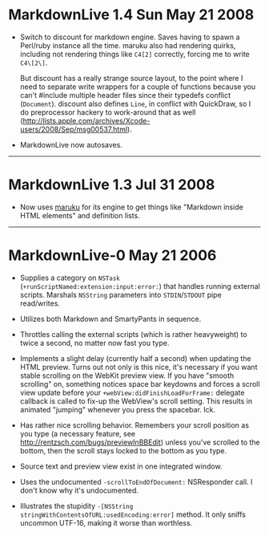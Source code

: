 # MarkdownLive 1.4 Sun May 21 2008

* Switch to discount for markdown engine. Saves having to spawn a Perl/ruby instance all the time. maruku also had rendering quirks, including not rendering things like `C4[2]` correctly, forcing me to write `C4\[2\]`.

	But discount has a really strange source layout, to the point where I need to separate write wrappers for a couple of functions because you can't #include multiple header files since their typedefs conflict (`Document`). discount also defines `Line`, in conflict with QuickDraw, so I do preprocessor hackery to work-around that as well (<http://lists.apple.com/archives/Xcode-users/2008/Sep/msg00537.html>).

* MarkdownLive now autosaves.

---

# MarkdownLive 1.3 Jul 31 2008

* Now uses [maruku](http://maruku.rubyforge.org) for its engine to get things like "Markdown inside HTML elements" and definition lists.

---

# MarkdownLive-0 May 21 2006

* Supplies a category on `NSTask` (`+runScriptNamed:extension:input:error:`) that handles running external scripts. Marshals `NSString` parameters into `STDIN`/`STDOUT` pipe read/writes.

* Utilizes both Markdown and SmartyPants in sequence.

* Throttles calling the external scripts (which is rather heavyweight) to twice a second, no matter now fast you type.

* Implements a slight delay (currently half a second) when updating the HTML preview. Turns out not only is this nice, it's necessary if you want stable scrolling on the WebKit preview view. If you have "smooth scrolling" on, something notices space bar keydowns and forces a scroll view update before your `+webView:didFinishLoadForFrame:` delegate callback is called to fix-up the WebView's scroll setting. This results in animated "jumping" whenever you press the spacebar. Ick.

* Has rather nice scrolling behavior. Remembers your scroll position as you type (a necessary feature, see http://rentzsch.com/bugs/previewInBBEdit) unless you've scrolled to the bottom, then the scroll stays locked to the bottom as you type.

* Source text and preview view exist in one integrated window.

* Uses the undocumented `-scrollToEndOfDocument:` NSResponder call. I don't know why it's undocumented.

* Illustrates the stupidity `-[NSString stringWithContentsOfURL:usedEncoding:error]` method. It only sniffs uncommon UTF-16, making it worse than worthless.